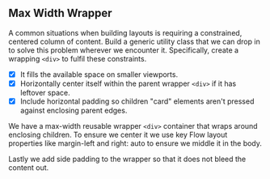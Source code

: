 ## Max Width Wrapper

A common situations when building layouts is requiring a constrained, centered column of content.
Build a generic utility class that we can drop in to solve this problem wherever we encounter it. Specifically, create a wrapping `<div>` to fulfil these constraints.

- [x] It fills the available space on smaller viewports.
- [x] Horizontally center itself within the parent wrapper `<div>` if it has leftover space.
- [x] Include horizontal padding so children "card" elements aren't pressed against enclosing parent edges.

We have a max-width reusable wrapper `<div>` container that wraps around enclosing children. To ensure we center it we use key Flow layout properties like margin-left and right: auto to ensure we middle it in the body.

Lastly we add side padding to the wrapper so that it does not bleed the content out.

